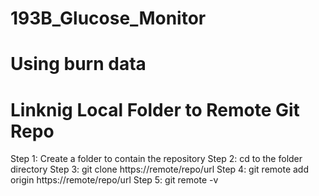 # 193B_Glucose_Monitor
# Using burn data
# Linknig Local Folder to Remote Git Repo
Step 1: Create a folder to contain the repository
Step 2: cd to the folder directory
Step 3: git clone https://remote/repo/url
Step 4: git remote add origin https://remote/repo/url
Step 5: git remote -v
